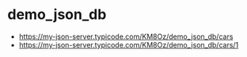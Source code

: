 # demo_json_db
- https://my-json-server.typicode.com/KM8Oz/demo_json_db/cars
- https://my-json-server.typicode.com/KM8Oz/demo_json_db/cars/1

